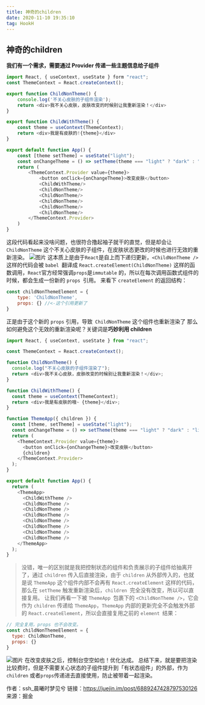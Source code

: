 ```yaml
---
title: 神奇的children
date: 2020-11-10 19:35:10
tag: HookH
---
```


## 神奇的children
**我们有一个需求，需要通过 Provider 传递一些主题信息给子组件**
```js
import React, { useContext, useState } form "react";
const ThemeContext = React.createContext();

export function ChildNonTheme() {
    console.log('不关心皮肤的子组件渲染');
    return <div>我不关心皮肤，皮肤改变的时候别让我重新渲染！</div>
}

export function ChildWithTheme() {
    const theme = useContext(ThemeContext);
    return <div>我是有皮肤的!{theme}</div>
}

export default function App() {
    const [theme setTheme] = useState("light");
    const onChangeTheme = () => setTheme(theme === "light" ? "dark" : "light");
    return (
        <ThemeContext.Provider value={theme}>
            <button onClick={onChangeTheme}>改变皮肤</button>
            <ChildWithTheme/>
            <ChildNonTheme/>
            <ChildNonTheme/>
            <ChildNonTheme/>
            <ChildNonTheme/>
            <ChildNonTheme/>
        </ThemeContext.Provider>
    )
}
```
这段代码看起来没啥问题，也很符合撸起袖子就干的直觉，但是却会让 `ChildNonTheme` 这个不关心皮肤的子组件，在皮肤状态更改的时候也进行无效的重新渲染。
![图片](/assets/reactImg/1.png "图片")
这本质上是由于` React `是自上而下递归更新，`<ChildNonTheme />` 这样的代码会被 `babel `翻译成 `React.createElement(ChildNonTheme)` 这样的函数调用，`React`官方经常强调` props `是`immutable` 的，所以在每次调用函数式组件的时候，都会生成一份新的 `props `引用。
来看下 `createElement` 的返回结构：
```js
const childNonThemeElement = {
    type: 'ChildNonTheme',
    props: {} //<-这个引用更新了
}
```
正是由于这个新的 `props` 引用，导致` ChildNonTheme` 这个组件也重新渲染了
那么如何避免这个无效的重新渲染呢？关键词是**巧妙利用 children**
```js
import React, { useContext, useState } from "react";

const ThemeContext = React.createContext();

function ChildNonTheme() {
  console.log("不关心皮肤的子组件渲染了");
  return <div>我不关心皮肤，皮肤改变的时候别让我重新渲染！</div>;
}

function ChildWithTheme() {
  const theme = useContext(ThemeContext);
  return <div>我是有皮肤的哦~ {theme}</div>;
}

function ThemeApp({ children }) {
  const [theme, setTheme] = useState("light");
  const onChangeTheme = () => setTheme(theme === "light" ? "dark" : "light");
  return (
    <ThemeContext.Provider value={theme}>
      <button onClick={onChangeTheme}>改变皮肤</button>
      {children}
    </ThemeContext.Provider>
  );
}

export default function App() {
  return (
    <ThemeApp>
      <ChildWithTheme />
      <ChildNonTheme />
      <ChildNonTheme />
      <ChildNonTheme />
      <ChildNonTheme />
      <ChildNonTheme />
      <ChildNonTheme />
      <ChildNonTheme />
    </ThemeApp>
  );
}

```
>没错，唯一的区别就是我把控制状态的组件和负责展示的子组件给抽离开了，通过 `children` 传入后直接渲染，由于 `children` 从外部传入的，也就是说 `ThemeApp` 这个组件内部不会再有 `React.createElement` 这样的代码，那么在 `setTheme` 触发重新渲染后，`children `完全没有改变，所以可以直接复用。
让我们再看一下被 `ThemeApp `包裹下的 `<ChildNonTheme />`，它会作为 `children` 传递给 `ThemeApp`，`ThemeApp` 内部的更新完全不会触发外部的 `React.createElement`，所以会直接复用之前的 `element `结果：
```js
// 完全复用，props 也不会改变。
const childNonThemeElement = {
  type: ChildNonTheme,
  props: {}
}
```
![图片](/assets/reactImg/2.png "图片")
在改变皮肤之后，控制台空空如也！优化达成。
总结下来，就是要把渲染比较费时，但是不需要关心状态的子组件提升到「有状态组件」的外部，作为 `children` 或者`props`传递进去直接使用，防止被带着一起渲染。


作者：ssh_晨曦时梦见兮
链接：https://juejin.im/post/6889247428797530126
来源：掘金